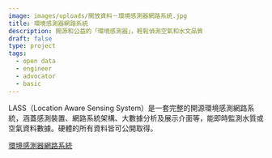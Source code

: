 ```yaml
---
image: images/uploads/開放資料－環境感測器網路系統.jpg
title: 環境感測器網路系統
description: 開源和公益的「環境感測器」，輕鬆偵測空氣和水文品質
draft: false
type: project
tags:
  - open data
  - engineer
  - advocator
  - basic
---
```

LASS（Location Aware Sensing System）是一套完整的開源環境感測網路系統，涵蓋感測裝置、網路系統架構、大數據分析及展示介面等，能即時監測水質或空氣資料數據。硬體的所有資料皆可公開取得。

[環境感測器網路系統](https://lass-net.org/)